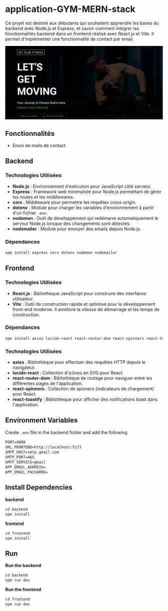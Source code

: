 # application-GYM-MERN-stack
Ce projet est destiné aux débutants qui souhaitent apprendre les bases du backend avec Node.js et Express, et savoir comment intégrer les fonctionnalités backend dans un frontend réalisé avec React.js et Vite. Il permet d'implémenter une fonctionnalité de contact par email.

<img src="gym.png">

## Fonctionnalités
- Envoi de mails de contact

## Backend

### Technologies Utilisées
- **Node.js** : Environnement d'exécution pour JavaScript côté serveur.
- **Express** : Framework web minimaliste pour Node.js permettant de gérer les routes et les middlewares.
- **cors** : Middleware pour permettre les requêtes cross-origin.
- **dotenv** : Module pour charger les variables d'environnement à partir d'un fichier `.env`.
- **nodemon** : Outil de développement qui redémarre automatiquement le serveur Node.js lorsque des changements sont détectés.
- **nodemailer** : Module pour envoyer des emails depuis Node.js.

### Dépendances
```bash
npm install express cors dotenv nodemon nodemailer
```
## Frontend

### Technologies Utilisées
- **React.js** : Bibliothèque JavaScript pour construire des interfaces utilisateur.
- **Vite** : Outil de construction rapide et optimisé pour le développement front-end moderne. Il améliore la vitesse de démarrage et les temps de construction.

### Dépendances
```bash
npm install axios lucide-react react-router-dom react-spinners react-toastify
```
### Technologies Utilisées

- **axios** : Bibliothèque pour effectuer des requêtes HTTP depuis le navigateur.
- **lucide-react** : Collection d'icônes en SVG pour React.
- **react-router-dom** : Bibliothèque de routage pour naviguer entre les différentes pages de l'application.
- **react-spinners** : Collection de spinners (indicateurs de chargement) pour React.
- **react-toastify** : Bibliothèque pour afficher des notifications toast dans l'application.


## Environment Variables
Create `.env` file in the backend folder and add the following
```
PORT=4000
URL_FRONTEND=http://localhost:5173
SMTP_HOST=smtp.gmail.com
SMTP_PORT=465
SMTP_SERVICE=gmail
APP_EMAIL_ADDRESS=
APP_EMAIL_PASSWORD=
```


## Install Dependencies
**backend**
```
cd backend
npm install
```
**frontend**
```
cd frontend
npm install
```


## Run
**Run the backend**
```
cd backend
npm run dev
```

**Run the frontend**
```
cd frontend
npm run dev
```
